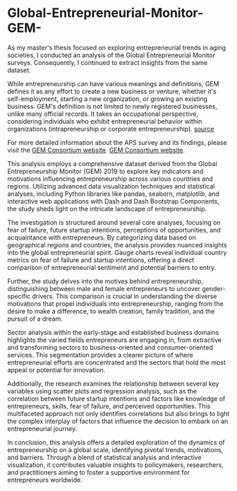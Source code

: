 # Global-Entrepreneurial-Monitor-GEM-

As my master's thesis focused on exploring entrepreneurial trends in aging societies, I conducted an analysis of the Global Entrepreneurial Monitor surveys. Consequently, I continued to extract insights from the same dataset. 

While entrepreneurship can have various meanings and definitions, GEM defines it as any effort to create a new business or venture, whether it's self-employment, starting a new organization, or growing an existing business. GEM's definition is not limited to newly registered businesses, unlike many official records. It takes an occupational perspective, considering individuals who exhibit entrepreneurial behavior within organizations (intrapreneurship or corporate entrepreneurship). [source](https://www.gemconsortium.org/wiki/1149)


For more detailed information about the APS survey and its findings, please visit the [GEM Consortium website](https://www.gemconsortium.org/wiki/1142). [GEM Consortium website](https://www.gemconsortium.org/wiki/1142).

This analysis employs a comprehensive dataset derived from the Global Entrepreneurship Monitor (GEM) 2019 to explore key indicators and motivations influencing entrepreneurship across various countries and regions. Utilizing advanced data visualization techniques and statistical analyses, including Python libraries like pandas, seaborn, matplotlib, and interactive web applications with Dash and Dash Bootstrap Components, the study sheds light on the intricate landscape of entrepreneurship.

The investigation is structured around several core analyses, focusing on fear of failure, future startup intentions, perceptions of opportunities, and acquaintance with entrepreneurs. By categorizing data based on geographical regions and countries, the analysis provides nuanced insights into the global entrepreneurial spirit. Gauge charts reveal individual country metrics on fear of failure and startup intentions, offering a direct comparison of entrepreneurial sentiment and potential barriers to entry.

Further, the study delves into the motives behind entrepreneurship, distinguishing between male and female entrepreneurs to uncover gender-specific drivers. This comparison is crucial in understanding the diverse motivations that propel individuals into entrepreneurship, ranging from the desire to make a difference, to wealth creation, family tradition, and the pursuit of a dream.

Sector analysis within the early-stage and established business domains highlights the varied fields entrepreneurs are engaging in, from extractive and transforming sectors to business-oriented and consumer-oriented services. This segmentation provides a clearer picture of where entrepreneurial efforts are concentrated and the sectors that hold the most appeal or potential for innovation.

Additionally, the research examines the relationship between several key variables using scatter plots and regression analysis, such as the correlation between future startup intentions and factors like knowledge of entrepreneurs, skills, fear of failure, and perceived opportunities. This multifaceted approach not only identifies correlations but also brings to light the complex interplay of factors that influence the decision to embark on an entrepreneurial journey.

In conclusion, this analysis offers a detailed exploration of the dynamics of entrepreneurship on a global scale, identifying pivotal trends, motivations, and barriers. Through a blend of statistical analysis and interactive visualization, it contributes valuable insights to policymakers, researchers, and practitioners aiming to foster a supportive environment for entrepreneurs worldwide.
